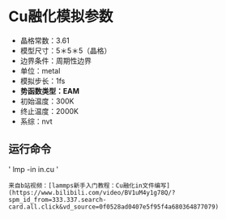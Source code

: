 # Cu融化模拟参数

- 晶格常数：3.61
- 模型尺寸：5＊5＊5（晶格）
- 边界条件：周期性边界
- 单位：metal
- 模拟步长：1fs
- **势函数类型：EAM**
- 初始温度：300K
- 终止温度：2000K
- 系综：nvt

## 运行命令

' lmp -in in.cu '


    来自b站视频：[lammps新手入门教程：Cu融化in文件编写](https://www.bilibili.com/video/BV1uM4y1g78Q/?spm_id_from=333.337.search-card.all.click&vd_source=0f0528ad0407e5f95f4a680364877079)
